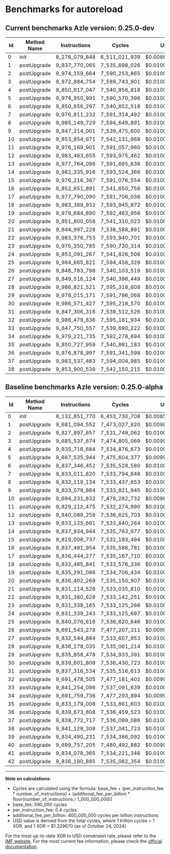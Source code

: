 # Benchmarks for autoreload

## Current benchmarks Azle version: 0.25.0-dev

| Id  | Method Name | Instructions  | Cycles        | USD           | USD/Million Calls | Change                                |
| --- | ----------- | ------------- | ------------- | ------------- | ----------------- | ------------------------------------- |
| 0   | init        | 8_276_079_848 | 6_511_021_939 | $0.0086575105 | $8_657.51         | <font color="red">+143_228_078</font> |
| 1   | postUpgrade | 9_837_770_065 | 7_535_698_026 | $0.0100199916 | $10_019.99        | <font color="red">+156_675_513</font> |
| 2   | postUpgrade | 9_974_159_664 | 7_590_253_865 | $0.0100925329 | $10_092.53        | <font color="red">+146_262_007</font> |
| 3   | postUpgrade | 9_972_884_754 | 7_589_743_901 | $0.0100918548 | $10_091.85        | <font color="red">+287_347_080</font> |
| 4   | postUpgrade | 9_850_917_047 | 7_540_956_818 | $0.0100269841 | $10_026.98        | <font color="red">+15_200_363</font>  |
| 5   | postUpgrade | 9_974_950_991 | 7_590_570_396 | $0.0100929537 | $10_092.95        | <font color="red">+287_415_047</font> |
| 6   | postUpgrade | 9_850_656_297 | 7_540_852_518 | $0.0100268454 | $10_026.84        | <font color="red">+13_309_845</font>  |
| 7   | postUpgrade | 9_976_811_232 | 7_591_314_492 | $0.0100939431 | $10_093.94        | <font color="red">+143_799_612</font> |
| 8   | postUpgrade | 9_985_149_729 | 7_594_649_891 | $0.0100983781 | $10_098.37        | <font color="red">+153_030_595</font> |
| 9   | postUpgrade | 9_847_214_001 | 7_539_475_600 | $0.0100250145 | $10_025.01        | <font color="red">+14_134_137</font>  |
| 10  | postUpgrade | 9_853_854_671 | 7_542_131_868 | $0.0100285465 | $10_028.54        | <font color="red">+159_622_839</font> |
| 11  | postUpgrade | 9_976_169_901 | 7_591_057_960 | $0.0100936020 | $10_093.60        | <font color="red">+146_957_426</font> |
| 12  | postUpgrade | 9_983_463_655 | 7_593_975_462 | $0.0100974814 | $10_097.48        | <font color="red">+143_374_397</font> |
| 13  | postUpgrade | 9_977_764_096 | 7_591_695_638 | $0.0100944499 | $10_094.44        | <font color="red">+144_638_435</font> |
| 14  | postUpgrade | 9_982_335_916 | 7_593_524_366 | $0.0100968815 | $10_096.88        | <font color="red">+144_400_972</font> |
| 15  | postUpgrade | 9_976_216_387 | 7_591_076_554 | $0.0100936268 | $10_093.62        | <font color="red">+147_207_650</font> |
| 16  | postUpgrade | 9_852_651_891 | 7_541_650_756 | $0.0100279068 | $10_027.90        | <font color="red">+15_159_937</font>  |
| 17  | postUpgrade | 9_977_790_090 | 7_591_706_036 | $0.0100944638 | $10_094.46        | <font color="red">+141_345_813</font> |
| 18  | postUpgrade | 9_983_389_932 | 7_593_945_972 | $0.0100974421 | $10_097.44        | <font color="red">+150_924_091</font> |
| 19  | postUpgrade | 9_979_684_890 | 7_592_463_956 | $0.0100954715 | $10_095.47        | <font color="red">+144_393_804</font> |
| 20  | postUpgrade | 9_851_800_058 | 7_541_310_023 | $0.0100274537 | $10_027.45        | <font color="red">+15_397_789</font>  |
| 21  | postUpgrade | 9_844_997_228 | 7_538_588_891 | $0.0100238355 | $10_023.83        | <font color="red">+13_882_702</font>  |
| 22  | postUpgrade | 9_983_376_753 | 7_593_940_701 | $0.0100974351 | $10_097.43        | <font color="red">+151_996_125</font> |
| 23  | postUpgrade | 9_975_350_785 | 7_590_730_314 | $0.0100931664 | $10_093.16        | <font color="red">+144_012_620</font> |
| 24  | postUpgrade | 9_853_091_267 | 7_541_826_506 | $0.0100281405 | $10_028.14        | <font color="red">+21_752_024</font>  |
| 25  | postUpgrade | 9_984_665_821 | 7_594_456_328 | $0.0100981207 | $10_098.12        | <font color="red">+144_589_205</font> |
| 26  | postUpgrade | 9_848_783_798 | 7_540_103_519 | $0.0100258494 | $10_025.84        | <font color="red">+157_240_520</font> |
| 27  | postUpgrade | 9_849_516_124 | 7_540_396_449 | $0.0100262389 | $10_026.23        | <font color="red">+16_971_240</font>  |
| 28  | postUpgrade | 9_986_821_521 | 7_595_318_608 | $0.0100992673 | $10_099.26        | <font color="red">+150_643_486</font> |
| 29  | postUpgrade | 9_978_015_171 | 7_591_796_068 | $0.0100945835 | $10_094.58        | <font color="red">+142_156_693</font> |
| 30  | postUpgrade | 9_986_571_427 | 7_595_218_570 | $0.0100991343 | $10_099.13        | <font color="red">+146_969_619</font> |
| 31  | postUpgrade | 9_847_306_316 | 7_539_512_526 | $0.0100250636 | $10_025.06        | <font color="red">+9_989_782</font>   |
| 32  | postUpgrade | 9_986_479_836 | 7_595_181_934 | $0.0100990856 | $10_099.08        | <font color="red">+295_001_331</font> |
| 33  | postUpgrade | 9_847_750_557 | 7_539_690_222 | $0.0100252999 | $10_025.29        | <font color="red">+6_496_459</font>   |
| 34  | postUpgrade | 9_979_221_735 | 7_592_278_694 | $0.0100952252 | $10_095.22        | <font color="red">+287_461_999</font> |
| 35  | postUpgrade | 9_850_727_959 | 7_540_881_183 | $0.0100268835 | $10_026.88        | <font color="red">+17_548_951</font>  |
| 36  | postUpgrade | 9_976_878_997 | 7_591_341_598 | $0.0100939792 | $10_093.97        | <font color="red">+137_205_189</font> |
| 37  | postUpgrade | 9_983_537_463 | 7_594_004_985 | $0.0100975206 | $10_097.52        | <font color="red">+144_764_746</font> |
| 38  | postUpgrade | 9_853_900_539 | 7_542_150_215 | $0.0100285709 | $10_028.57        | <font color="red">+12_771_231</font>  |

## Baseline benchmarks Azle version: 0.25.0-alpha

| Id  | Method Name | Instructions  | Cycles        | USD           | USD/Million Calls |
| --- | ----------- | ------------- | ------------- | ------------- | ----------------- |
| 0   | init        | 8_132_851_770 | 6_453_730_708 | $0.0085813321 | $8_581.33         |
| 1   | postUpgrade | 9_681_094_552 | 7_473_027_820 | $0.0099366609 | $9_936.66         |
| 2   | postUpgrade | 9_827_897_657 | 7_531_749_062 | $0.0100147408 | $10_014.74        |
| 3   | postUpgrade | 9_685_537_674 | 7_474_805_069 | $0.0099390241 | $9_939.02         |
| 4   | postUpgrade | 9_835_716_684 | 7_534_876_673 | $0.0100188995 | $10_018.89        |
| 5   | postUpgrade | 9_687_535_944 | 7_475_604_377 | $0.0099400869 | $9_940.08         |
| 6   | postUpgrade | 9_837_346_452 | 7_535_528_580 | $0.0100197663 | $10_019.76        |
| 7   | postUpgrade | 9_833_011_620 | 7_533_794_648 | $0.0100174607 | $10_017.46        |
| 8   | postUpgrade | 9_832_119_134 | 7_533_437_653 | $0.0100169860 | $10_016.98        |
| 9   | postUpgrade | 9_833_079_864 | 7_533_821_945 | $0.0100174970 | $10_017.49        |
| 10  | postUpgrade | 9_694_231_832 | 7_478_282_732 | $0.0099436482 | $9_943.64         |
| 11  | postUpgrade | 9_829_212_475 | 7_532_274_990 | $0.0100154401 | $10_015.44        |
| 12  | postUpgrade | 9_840_089_258 | 7_536_625_703 | $0.0100212251 | $10_021.22        |
| 13  | postUpgrade | 9_833_125_661 | 7_533_840_264 | $0.0100175214 | $10_017.52        |
| 14  | postUpgrade | 9_837_934_944 | 7_535_763_977 | $0.0100200793 | $10_020.07        |
| 15  | postUpgrade | 9_829_008_737 | 7_532_193_494 | $0.0100153317 | $10_015.33        |
| 16  | postUpgrade | 9_837_491_954 | 7_535_586_781 | $0.0100198437 | $10_019.84        |
| 17  | postUpgrade | 9_836_444_277 | 7_535_167_710 | $0.0100192864 | $10_019.28        |
| 18  | postUpgrade | 9_832_465_841 | 7_533_576_336 | $0.0100171704 | $10_017.17        |
| 19  | postUpgrade | 9_835_291_086 | 7_534_706_434 | $0.0100186731 | $10_018.67        |
| 20  | postUpgrade | 9_836_402_269 | 7_535_150_907 | $0.0100192641 | $10_019.26        |
| 21  | postUpgrade | 9_831_114_526 | 7_533_035_810 | $0.0100164517 | $10_016.45        |
| 22  | postUpgrade | 9_831_380_628 | 7_533_142_251 | $0.0100165933 | $10_016.59        |
| 23  | postUpgrade | 9_831_338_165 | 7_533_125_266 | $0.0100165707 | $10_016.57        |
| 24  | postUpgrade | 9_831_339_243 | 7_533_125_697 | $0.0100165712 | $10_016.57        |
| 25  | postUpgrade | 9_840_076_616 | 7_536_620_646 | $0.0100212184 | $10_021.21        |
| 26  | postUpgrade | 9_691_543_278 | 7_477_207_311 | $0.0099422182 | $9_942.21         |
| 27  | postUpgrade | 9_832_544_884 | 7_533_607_953 | $0.0100172125 | $10_017.21        |
| 28  | postUpgrade | 9_836_178_035 | 7_535_061_214 | $0.0100191448 | $10_019.14        |
| 29  | postUpgrade | 9_835_858_478 | 7_534_933_391 | $0.0100189749 | $10_018.97        |
| 30  | postUpgrade | 9_839_601_808 | 7_536_430_723 | $0.0100209658 | $10_020.96        |
| 31  | postUpgrade | 9_837_316_534 | 7_535_516_613 | $0.0100197504 | $10_019.75        |
| 32  | postUpgrade | 9_691_478_505 | 7_477_181_402 | $0.0099421838 | $9_942.18         |
| 33  | postUpgrade | 9_841_254_098 | 7_537_091_639 | $0.0100218446 | $10_021.84        |
| 34  | postUpgrade | 9_691_759_736 | 7_477_293_894 | $0.0099423334 | $9_942.33         |
| 35  | postUpgrade | 9_833_179_008 | 7_533_861_603 | $0.0100175498 | $10_017.54        |
| 36  | postUpgrade | 9_839_673_808 | 7_536_459_523 | $0.0100210041 | $10_021.00        |
| 37  | postUpgrade | 9_838_772_717 | 7_536_099_086 | $0.0100205249 | $10_020.52        |
| 38  | postUpgrade | 9_841_129_308 | 7_537_041_723 | $0.0100217783 | $10_021.77        |
| 39  | postUpgrade | 9_834_490_231 | 7_534_386_092 | $0.0100182472 | $10_018.24        |
| 40  | postUpgrade | 9_699_757_205 | 7_480_492_882 | $0.0099465870 | $9_946.58         |
| 41  | postUpgrade | 9_834_078_365 | 7_534_221_346 | $0.0100180281 | $10_018.02        |
| 42  | postUpgrade | 9_836_180_885 | 7_535_062_354 | $0.0100191464 | $10_019.14        |

---

**Note on calculations:**

- Cycles are calculated using the formula: base_fee + (per_instruction_fee \* number_of_instructions) + (additional_fee_per_billion \* floor(number_of_instructions / 1_000_000_000))
- base_fee: 590_000 cycles
- per_instruction_fee: 0.4 cycles
- additional_fee_per_billion: 400_000_000 cycles per billion instructions
- USD value is derived from the total cycles, where 1 trillion cycles = 1 XDR, and 1 XDR = $1.329670 (as of October 24, 2024)

For the most up-to-date XDR to USD conversion rate, please refer to the [IMF website](https://www.imf.org/external/np/fin/data/rms_sdrv.aspx).
For the most current fee information, please check the [official documentation](https://internetcomputer.org/docs/current/developer-docs/gas-cost#execution).
